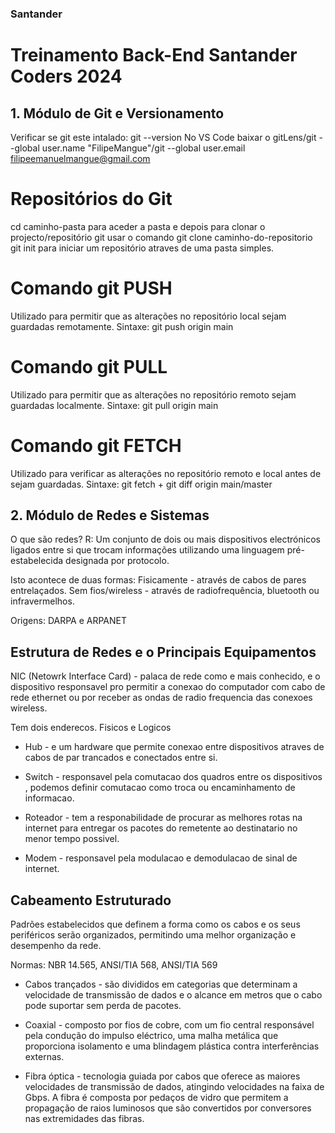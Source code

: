 ### Santander
# Treinamento Back-End Santander Coders 2024 

## 1.  Módulo de Git e Versionamento 
Verificar se git este intalado: git --version 
No VS Code baixar o gitLens/git --global user.name "FilipeMangue"/git --global user.email filipeemanuelmangue@gmail.com

# Repositórios do Git
cd caminho-pasta para aceder a pasta e depois para clonar o projecto/repositório git usar o comando git clone caminho-do-repositorio 
git init para iniciar um repositório atraves de uma pasta simples.

# Comando git PUSH
Utilizado para permitir que as alterações no repositório local sejam guardadas remotamente.
Sintaxe: git push origin main

# Comando git PULL
Utilizado para permitir que as alterações no repositório remoto sejam guardadas localmente.
Sintaxe: git pull origin main

# Comando git FETCH
Utilizado para verificar as alterações no repositório remoto e local antes de sejam guardadas.
Sintaxe: git fetch + git diff origin main/master

## 2. Módulo de Redes e Sistemas

O que são redes? R: Um conjunto de dois ou mais dispositivos electrónicos ligados entre si que trocam informações utilizando uma linguagem pré-estabelecida designada por protocolo.

Isto acontece de duas formas: 
Fisicamente - através de cabos de pares entrelaçados. 
Sem fios/wireless - através de radiofrequência, bluetooth ou infravermelhos.

Origens: DARPA e ARPANET

## Estrutura de Redes e o Principais Equipamentos

NIC (Netowrk Interface Card) - palaca de rede como e mais conhecido, e o dispositivo responsavel pro permitir a conexao do computador com  cabo de rede ethernet ou por receber as ondas de radio frequencia das conexoes wireless.

Tem dois enderecos. Fisicos e Logicos
* Hub - e um hardware que permite conexao entre dispositivos atraves de cabos de par trancados e conectados entre si. 

* Switch - responsavel pela comutacao dos quadros entre os dispositivos , podemos definir comutacao como troca ou encaminhamento de informacao.

* Roteador - tem a responabilidade de procurar as melhores rotas na internet para entregar os pacotes do remetente ao destinatario no menor tempo possivel.

* Modem - responsavel pela modulacao e demodulacao de sinal de internet.

## Cabeamento Estruturado

Padrões estabelecidos que definem a forma como os cabos e os seus periféricos serão organizados, permitindo uma melhor organização e desempenho da rede.

Normas: NBR 14.565, ANSI/TIA 568, ANSI/TIA 569

* Cabos trançados - são divididos em categorias que determinam a velocidade de transmissão de dados e o alcance em metros que o cabo pode suportar sem perda de pacotes.

* Coaxial - composto por fios de cobre, com um fio central responsável pela condução do impulso eléctrico, uma malha metálica que proporciona isolamento e uma blindagem plástica contra interferências externas.

* Fibra óptica - tecnologia guiada por cabos que oferece as maiores velocidades de transmissão de dados, atingindo velocidades na faixa de Gbps. A fibra é composta por pedaços de vidro que permitem a propagação de raios luminosos que são convertidos por conversores nas extremidades das fibras.